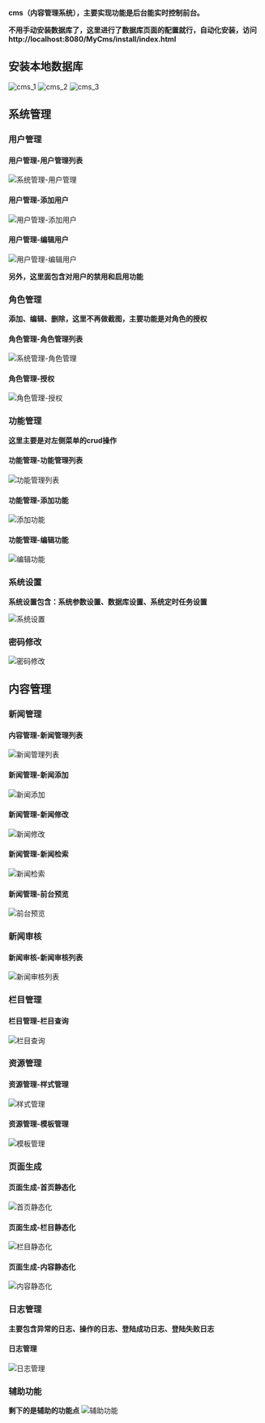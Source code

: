 **cms（内容管理系统），主要实现功能是后台能实时控制前台。**

**不用手动安装数据库了，这里进行了数据库页面的配置就行，自动化安装，访问http://localhost:8080/MyCms/install/index.html**
## 安装本地数据库
![cms_1](https://raw.githubusercontent.com/clyctdx/resource_share/master/java/MyCms%E6%88%AA%E5%9B%BE/cms_1.png)
![cms_2](https://raw.githubusercontent.com/clyctdx/resource_share/master/java/MyCms%E6%88%AA%E5%9B%BE/cms_2.png)
![cms_3](https://raw.githubusercontent.com/clyctdx/resource_share/master/java/MyCms%E6%88%AA%E5%9B%BE/cms_3.png)

## 系统管理

### 用户管理

#### 用户管理-用户管理列表
![系统管理-用户管理](https://raw.githubusercontent.com/clyctdx/resource_share/master/java/MyCms%E6%88%AA%E5%9B%BE/%E7%B3%BB%E7%BB%9F%E7%AE%A1%E7%90%86-%E7%94%A8%E6%88%B7%E7%AE%A1%E7%90%86.png)

#### 用户管理-添加用户
![用户管理-添加用户](https://raw.githubusercontent.com/clyctdx/resource_share/master/java/MyCms%E6%88%AA%E5%9B%BE/%E7%B3%BB%E7%BB%9F%E7%AE%A1%E7%90%86-%E7%94%A8%E6%88%B7%E7%AE%A1%E7%90%86-%E6%B7%BB%E5%8A%A0%E7%94%A8%E6%88%B7.png)

#### 用户管理-编辑用户
![用户管理-编辑用户](https://raw.githubusercontent.com/clyctdx/resource_share/master/java/MyCms%E6%88%AA%E5%9B%BE/%E7%B3%BB%E7%BB%9F%E7%AE%A1%E7%90%86-%E7%94%A8%E6%88%B7%E7%AE%A1%E7%90%86-%E7%BC%96%E8%BE%91%E7%94%A8%E6%88%B7.png)

**另外，这里面包含对用户的禁用和启用功能**

### 角色管理

**添加、编辑、删除，这里不再做截图，主要功能是对角色的授权**

#### 角色管理-角色管理列表
![系统管理-角色管理](https://raw.githubusercontent.com/clyctdx/resource_share/master/java/MyCms%E6%88%AA%E5%9B%BE/%E7%B3%BB%E7%BB%9F%E7%AE%A1%E7%90%86-%E8%A7%92%E8%89%B2%E7%AE%A1%E7%90%86.png)

#### 角色管理-授权
![角色管理-授权](https://raw.githubusercontent.com/clyctdx/resource_share/master/java/MyCms%E6%88%AA%E5%9B%BE/%E8%A7%92%E8%89%B2%E7%AE%A1%E7%90%86-%E6%8E%88%E6%9D%83.png)


### 功能管理

**这里主要是对左侧菜单的crud操作**

#### 功能管理-功能管理列表
![功能管理列表](https://raw.githubusercontent.com/clyctdx/resource_share/master/java/MyCms%E6%88%AA%E5%9B%BE/%E7%B3%BB%E7%BB%9F%E7%AE%A1%E7%90%86-%E5%8A%9F%E8%83%BD%E7%AE%A1%E7%90%86.png)

#### 功能管理-添加功能
![添加功能](https://raw.githubusercontent.com/clyctdx/resource_share/master/java/MyCms%E6%88%AA%E5%9B%BE/%E5%8A%9F%E8%83%BD%E7%AE%A1%E7%90%86-%E6%B7%BB%E5%8A%A0%E5%8A%9F%E8%83%BD.png)

#### 功能管理-编辑功能
![编辑功能](https://raw.githubusercontent.com/clyctdx/resource_share/master/java/MyCms%E6%88%AA%E5%9B%BE/%E5%8A%9F%E8%83%BD%E7%AE%A1%E7%90%86-%E7%BC%96%E8%BE%91%E5%8A%9F%E8%83%BD.png)

### 系统设置

**系统设置包含：系统参数设置、数据库设置、系统定时任务设置**

![系统设置](https://raw.githubusercontent.com/clyctdx/resource_share/master/java/MyCms%E6%88%AA%E5%9B%BE/%E7%B3%BB%E7%BB%9F%E8%AE%BE%E7%BD%AE.png)

### 密码修改

![密码修改](https://raw.githubusercontent.com/clyctdx/resource_share/master/java/MyCms%E6%88%AA%E5%9B%BE/%E7%B3%BB%E7%BB%9F%E7%AE%A1%E7%90%86-%E5%AF%86%E7%A0%81%E4%BF%AE%E6%94%B9.png)


## 内容管理

### 新闻管理

#### 内容管理-新闻管理列表
![新闻管理列表](https://raw.githubusercontent.com/clyctdx/resource_share/master/java/MyCms%E6%88%AA%E5%9B%BE/%E5%86%85%E5%AE%B9%E7%AE%A1%E7%90%86-%E6%96%B0%E9%97%BB%E7%AE%A1%E7%90%86.png)

#### 新闻管理-新闻添加
![新闻添加](https://raw.githubusercontent.com/clyctdx/resource_share/master/java/MyCms%E6%88%AA%E5%9B%BE/%E5%86%85%E5%AE%B9%E7%AE%A1%E7%90%86-%E6%96%B0%E9%97%BB%E7%AE%A1%E7%90%86-%E6%96%B0%E9%97%BB%E6%B7%BB%E5%8A%A0.png)

#### 新闻管理-新闻修改
![新闻修改](https://github.com/clyctdx/resource_share/blob/master/java/MyCms%E6%88%AA%E5%9B%BE/%E5%86%85%E5%AE%B9%E7%AE%A1%E7%90%86-%E6%96%B0%E9%97%BB%E7%AE%A1%E7%90%86-%E6%96%B0%E9%97%BB%E4%BF%AE%E6%94%B9.png)

#### 新闻管理-新闻检索
![新闻检索](https://raw.githubusercontent.com/clyctdx/resource_share/master/java/MyCms%E6%88%AA%E5%9B%BE/%E5%86%85%E5%AE%B9%E7%AE%A1%E7%90%86-%E6%96%B0%E9%97%BB%E7%AE%A1%E7%90%86-%E6%96%B0%E9%97%BB%E6%A3%80%E7%B4%A2.png)

#### 新闻管理-前台预览
![前台预览](https://raw.githubusercontent.com/clyctdx/resource_share/master/java/MyCms%E6%88%AA%E5%9B%BE/%E5%86%85%E5%AE%B9%E7%AE%A1%E7%90%86-%E6%96%B0%E9%97%BB%E7%AE%A1%E7%90%86-%E5%89%8D%E5%8F%B0%E9%A2%84%E8%A7%88.png)

### 新闻审核

#### 新闻审核-新闻审核列表
![新闻审核列表](https://raw.githubusercontent.com/clyctdx/resource_share/master/java/MyCms%E6%88%AA%E5%9B%BE/%E5%86%85%E5%AE%B9%E7%AE%A1%E7%90%86-%E5%86%85%E5%AE%B9%E7%AE%A1%E7%90%86-%E6%96%B0%E9%97%BB%E5%AE%A1%E6%A0%B8.png)


### 栏目管理

#### 栏目管理-栏目查询
![栏目查询](https://raw.githubusercontent.com/clyctdx/resource_share/master/java/MyCms%E6%88%AA%E5%9B%BE/%E6%A0%8F%E7%9B%AE%E7%AE%A1%E7%90%86-%E6%A0%8F%E7%9B%AE%E6%9F%A5%E8%AF%A2.png)


### 资源管理

#### 资源管理-样式管理
![样式管理](https://raw.githubusercontent.com/clyctdx/resource_share/master/java/MyCms%E6%88%AA%E5%9B%BE/%E8%B5%84%E6%BA%90%E7%AE%A1%E7%90%86-%E6%A0%B7%E5%BC%8F%E7%AE%A1%E7%90%86.png)

#### 资源管理-模板管理
![模板管理](https://raw.githubusercontent.com/clyctdx/resource_share/master/java/MyCms%E6%88%AA%E5%9B%BE/%E8%B5%84%E6%BA%90%E7%AE%A1%E7%90%86-%E6%A8%A1%E6%9D%BF%E7%AE%A1%E7%90%86.png)

### 页面生成

#### 页面生成-首页静态化
![首页静态化](https://raw.githubusercontent.com/clyctdx/resource_share/master/java/MyCms%E6%88%AA%E5%9B%BE/%E9%A1%B5%E9%9D%A2%E7%94%9F%E6%88%90-%E9%A6%96%E9%A1%B5%E9%9D%99%E6%80%81%E5%8C%96.png)

#### 页面生成-栏目静态化
![栏目静态化](https://raw.githubusercontent.com/clyctdx/resource_share/master/java/MyCms%E6%88%AA%E5%9B%BE/%E9%A1%B5%E9%9D%A2%E7%94%9F%E6%88%90-%E6%A0%8F%E7%9B%AE%E9%9D%99%E6%80%81%E5%8C%96.png)

#### 页面生成-内容静态化
![内容静态化](https://raw.githubusercontent.com/clyctdx/resource_share/master/java/MyCms%E6%88%AA%E5%9B%BE/%E9%A1%B5%E9%9D%A2%E7%94%9F%E6%88%90-%E5%86%85%E5%AE%B9%E9%9D%99%E6%80%81%E5%8C%96.png)


### 日志管理

**主要包含异常的日志、操作的日志、登陆成功日志、登陆失败日志**

#### 日志管理
![日志管理](https://raw.githubusercontent.com/clyctdx/resource_share/master/java/MyCms%E6%88%AA%E5%9B%BE/%E6%97%A5%E5%BF%97%E7%AE%A1%E7%90%86.png)


### 辅助功能

**剩下的是辅助的功能点**
![辅助功能](https://raw.githubusercontent.com/clyctdx/resource_share/master/java/MyCms%E6%88%AA%E5%9B%BE/%E8%BE%85%E5%8A%A9%E5%8A%9F%E8%83%BD.png)
